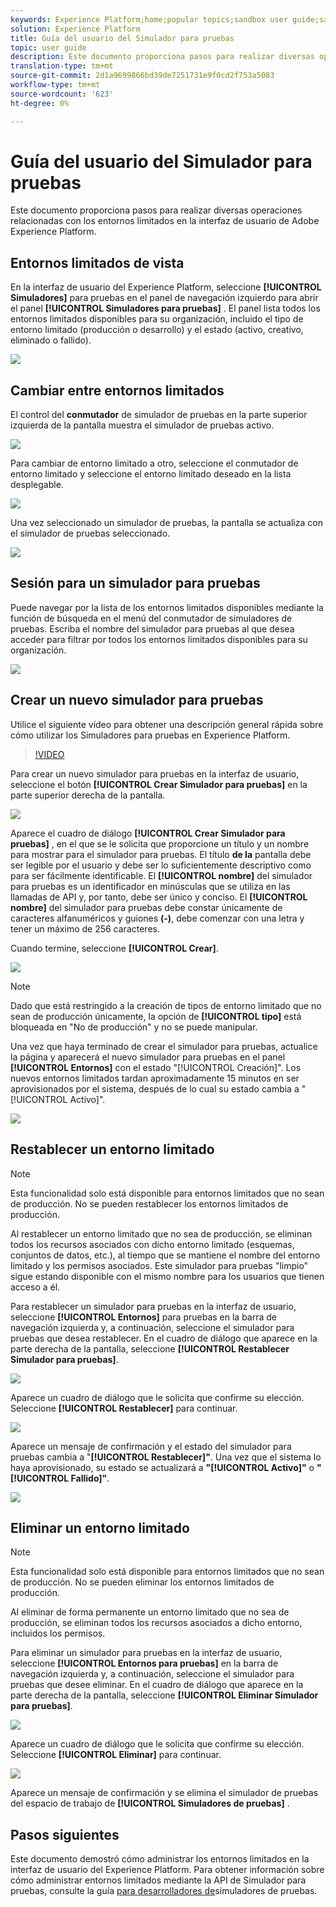 ```yaml
---
keywords: Experience Platform;home;popular topics;sandbox user guide;sandbox guide
solution: Experience Platform
title: Guía del usuario del Simulador para pruebas
topic: user guide
description: Este documento proporciona pasos para realizar diversas operaciones relacionadas con los entornos limitados en la interfaz de usuario de Adobe Experience Platform.
translation-type: tm+mt
source-git-commit: 2d1a9699866bd39de7251731e9f0cd2f753a5083
workflow-type: tm+mt
source-wordcount: '623'
ht-degree: 0%

---
```



# Guía del usuario del Simulador para pruebas

Este documento proporciona pasos para realizar diversas operaciones relacionadas con los entornos limitados en la interfaz de usuario de Adobe Experience Platform.

## Entornos limitados de vista

En la interfaz de usuario del Experience Platform, seleccione **[!UICONTROL Simuladores]** para pruebas en el panel de navegación izquierdo para abrir el panel **[!UICONTROL Simuladores para pruebas]** . El panel lista todos los entornos limitados disponibles para su organización, incluido el tipo de entorno limitado (producción o desarrollo) y el estado (activo, creativo, eliminado o fallido).

![](../images/ui/view-sandboxes.png)

## Cambiar entre entornos limitados

El control del **conmutador** de simulador de pruebas en la parte superior izquierda de la pantalla muestra el simulador de pruebas activo.

![](../images/ui/sandbox-switcher.png)

Para cambiar de entorno limitado a otro, seleccione el conmutador de entorno limitado y seleccione el entorno limitado deseado en la lista desplegable.

![](../images/ui/switcher-menu.png)

Una vez seleccionado un simulador de pruebas, la pantalla se actualiza con el simulador de pruebas seleccionado.

![](../images/ui/switched.png)

## Sesión para un simulador para pruebas

Puede navegar por la lista de los entornos limitados disponibles mediante la función de búsqueda en el menú del conmutador de simuladores de pruebas. Escriba el nombre del simulador para pruebas al que desea acceder para filtrar por todos los entornos limitados disponibles para su organización.

![](../images/ui/sandbox-search.png)

## Crear un nuevo simulador para pruebas

Utilice el siguiente vídeo para obtener una descripción general rápida sobre cómo utilizar los Simuladores para pruebas en Experience Platform.

>[!VIDEO](https://video.tv.adobe.com/v/29838/?quality=12&learn=on)

Para crear un nuevo simulador para pruebas en la interfaz de usuario, seleccione el botón **[!UICONTROL Crear Simulador para pruebas]** en la parte superior derecha de la pantalla.

![](../images/ui/create-sandbox.png)

Aparece el cuadro de diálogo **[!UICONTROL Crear Simulador para pruebas]** , en el que se le solicita que proporcione un título y un nombre para mostrar para el simulador para pruebas. El título **de la** pantalla debe ser legible por el usuario y debe ser lo suficientemente descriptivo como para ser fácilmente identificable. El **[!UICONTROL nombre]** del simulador para pruebas es un identificador en minúsculas que se utiliza en las llamadas de API y, por tanto, debe ser único y conciso. El **[!UICONTROL nombre]** del simulador para pruebas debe constar únicamente de caracteres alfanuméricos y guiones **(-)**, debe comenzar con una letra y tener un máximo de 256 caracteres.

Cuando termine, seleccione **[!UICONTROL Crear]**.

![](../images/ui/create-dialog.png)

>[!NOTE]
>
>Dado que está restringido a la creación de tipos de entorno limitado que no sean de producción únicamente, la opción de **[!UICONTROL tipo]** está bloqueada en &quot;No de producción&quot; y no se puede manipular.

Una vez que haya terminado de crear el simulador para pruebas, actualice la página y aparecerá el nuevo simulador para pruebas en el panel **[!UICONTROL Entornos]** con el estado &quot;[!UICONTROL Creación]&quot;. Los nuevos entornos limitados tardan aproximadamente 15 minutos en ser aprovisionados por el sistema, después de lo cual su estado cambia a &quot;[!UICONTROL Activo]&quot;.

![](../images/ui/creating.png)

## Restablecer un entorno limitado

>[!NOTE]
>
>Esta funcionalidad solo está disponible para entornos limitados que no sean de producción. No se pueden restablecer los entornos limitados de producción.

Al restablecer un entorno limitado que no sea de producción, se eliminan todos los recursos asociados con dicho entorno limitado (esquemas, conjuntos de datos, etc.), al tiempo que se mantiene el nombre del entorno limitado y los permisos asociados. Este simulador para pruebas &quot;limpio&quot; sigue estando disponible con el mismo nombre para los usuarios que tienen acceso a él.

Para restablecer un simulador para pruebas en la interfaz de usuario, seleccione **[!UICONTROL Entornos]** para pruebas en la barra de navegación izquierda y, a continuación, seleccione el simulador para pruebas que desea restablecer. En el cuadro de diálogo que aparece en la parte derecha de la pantalla, seleccione **[!UICONTROL Restablecer Simulador para pruebas]**.

![](../images/ui/reset-sandbox.png)

Aparece un cuadro de diálogo que le solicita que confirme su elección. Seleccione **[!UICONTROL Restablecer]** para continuar.

![](../images/ui/reset-confirm.png)

Aparece un mensaje de confirmación y el estado del simulador para pruebas cambia a &quot;**[!UICONTROL Restablecer]&quot;**. Una vez que el sistema lo haya aprovisionado, su estado se actualizará a **&quot;[!UICONTROL Activo]&quot;** o **&quot;[!UICONTROL Fallido]&quot;**.

![](../images/ui/resetting.png)

## Eliminar un entorno limitado

>[!NOTE]
>
>Esta funcionalidad solo está disponible para entornos limitados que no sean de producción. No se pueden eliminar los entornos limitados de producción.

Al eliminar de forma permanente un entorno limitado que no sea de producción, se eliminan todos los recursos asociados a dicho entorno, incluidos los permisos.

Para eliminar un simulador para pruebas en la interfaz de usuario, seleccione **[!UICONTROL Entornos para pruebas]** en la barra de navegación izquierda y, a continuación, seleccione el simulador para pruebas que desee eliminar. En el cuadro de diálogo que aparece en la parte derecha de la pantalla, seleccione **[!UICONTROL Eliminar Simulador para pruebas]**.

![](../images/ui/delete-sandbox.png)

Aparece un cuadro de diálogo que le solicita que confirme su elección. Seleccione **[!UICONTROL Eliminar]** para continuar.

![](../images/ui/delete-confirm.png)

Aparece un mensaje de confirmación y se elimina el simulador de pruebas del espacio de trabajo de **[!UICONTROL Simuladores de pruebas]** .

## Pasos siguientes

Este documento demostró cómo administrar los entornos limitados en la interfaz de usuario del Experience Platform. Para obtener información sobre cómo administrar entornos limitados mediante la API de Simulador para pruebas, consulte la guía [para desarrolladores de](../api/getting-started.md)simuladores de pruebas.